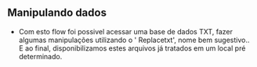 ## Manipulando dados

 - Com esto flow foi possivel acessar uma base de dados TXT, fazer algumas manipulações utilizando o ' Replacetxt', nome bem sugestivo..
   E ao final, disponibilizamos estes arquivos já tratados em um local pré determinado.
